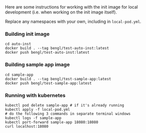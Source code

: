 Here are some instructions for working with the init image for local
development (i.e. when working on the init image itself).

Replace any namespaces with your own, including in `local-pod.yml`.

### Building init image

```
cd auto-inst
docker build . --tag bengl/test-auto-inst:latest
docker push bengl/test-auto-inst:latest
```

### Building sample app image

```
cd sample-app
docker build . --tag bengl/test-sample-app:latest
docker push bengl/test-sample-app:latest
```

### Running with kubernetes

```
kubectl pod delete sample-app # if it's already running
kubectl apply -f local-pod.yml
# do the following 3 commands in separate terminal windows
kubectl logs -f sample-app
kubectl port-forward sample-app 18080:18080
curl localhost:18080
```
